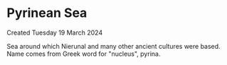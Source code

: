 # Pyrinean Sea
Created Tuesday 19 March 2024

Sea around which Nierunal and many other ancient cultures were based. Name comes from Greek word for "nucleus", pyrina.

